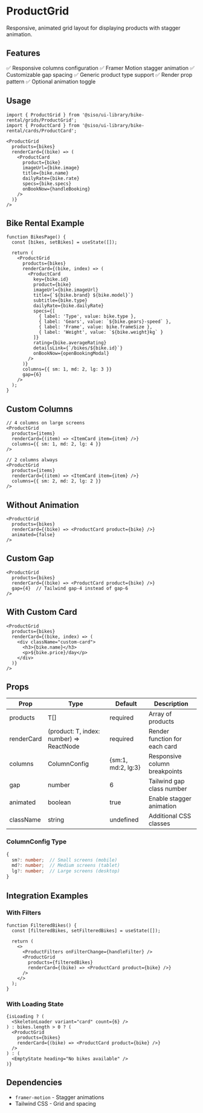 # ProductGrid

Responsive, animated grid layout for displaying products with stagger animation.

## Features
✅ Responsive columns configuration
✅ Framer Motion stagger animation
✅ Customizable gap spacing
✅ Generic product type support
✅ Render prop pattern
✅ Optional animation toggle

## Usage

```tsx
import { ProductGrid } from '@siso/ui-library/bike-rental/grids/ProductGrid';
import { ProductCard } from '@siso/ui-library/bike-rental/cards/ProductCard';

<ProductGrid
  products={bikes}
  renderCard={(bike) => (
    <ProductCard
      product={bike}
      imageUrl={bike.image}
      title={bike.name}
      dailyRate={bike.rate}
      specs={bike.specs}
      onBookNow={handleBooking}
    />
  )}
/>
```

## Bike Rental Example

```tsx
function BikesPage() {
  const [bikes, setBikes] = useState([]);

  return (
    <ProductGrid
      products={bikes}
      renderCard={(bike, index) => (
        <ProductCard
          key={bike.id}
          product={bike}
          imageUrl={bike.imageUrl}
          title={`${bike.brand} ${bike.model}`}
          subtitle={bike.type}
          dailyRate={bike.dailyRate}
          specs={[
            { label: 'Type', value: bike.type },
            { label: 'Gears', value: `${bike.gears}-speed` },
            { label: 'Frame', value: bike.frameSize },
            { label: 'Weight', value: `${bike.weight}kg` }
          ]}
          rating={bike.averageRating}
          detailsLink={`/bikes/${bike.id}`}
          onBookNow={openBookingModal}
        />
      )}
      columns={{ sm: 1, md: 2, lg: 3 }}
      gap={6}
    />
  );
}
```

## Custom Columns

```tsx
// 4 columns on large screens
<ProductGrid
  products={items}
  renderCard={(item) => <ItemCard item={item} />}
  columns={{ sm: 1, md: 2, lg: 4 }}
/>

// 2 columns always
<ProductGrid
  products={items}
  renderCard={(item) => <ItemCard item={item} />}
  columns={{ sm: 2, md: 2, lg: 2 }}
/>
```

## Without Animation

```tsx
<ProductGrid
  products={bikes}
  renderCard={(bike) => <ProductCard product={bike} />}
  animated={false}
/>
```

## Custom Gap

```tsx
<ProductGrid
  products={bikes}
  renderCard={(bike) => <ProductCard product={bike} />}
  gap={4}  // Tailwind gap-4 instead of gap-6
/>
```

## With Custom Card

```tsx
<ProductGrid
  products={bikes}
  renderCard={(bike, index) => (
    <div className="custom-card">
      <h3>{bike.name}</h3>
      <p>${bike.price}/day</p>
    </div>
  )}
/>
```

## Props

| Prop | Type | Default | Description |
|------|------|---------|-------------|
| products | T[] | required | Array of products |
| renderCard | (product: T, index: number) => ReactNode | required | Render function for each card |
| columns | ColumnConfig | {sm:1, md:2, lg:3} | Responsive column breakpoints |
| gap | number | 6 | Tailwind gap class number |
| animated | boolean | true | Enable stagger animation |
| className | string | undefined | Additional CSS classes |

### ColumnConfig Type
```typescript
{
  sm?: number;  // Small screens (mobile)
  md?: number;  // Medium screens (tablet)
  lg?: number;  // Large screens (desktop)
}
```

## Integration Examples

### With Filters
```tsx
function FilteredBikes() {
  const [filteredBikes, setFilteredBikes] = useState([]);

  return (
    <>
      <ProductFilters onFilterChange={handleFilter} />
      <ProductGrid
        products={filteredBikes}
        renderCard={(bike) => <ProductCard product={bike} />}
      />
    </>
  );
}
```

### With Loading State
```tsx
{isLoading ? (
  <SkeletonLoader variant="card" count={6} />
) : bikes.length > 0 ? (
  <ProductGrid
    products={bikes}
    renderCard={(bike) => <ProductCard product={bike} />}
  />
) : (
  <EmptyState heading="No bikes available" />
)}
```

## Dependencies
- `framer-motion` - Stagger animations
- Tailwind CSS - Grid and spacing
